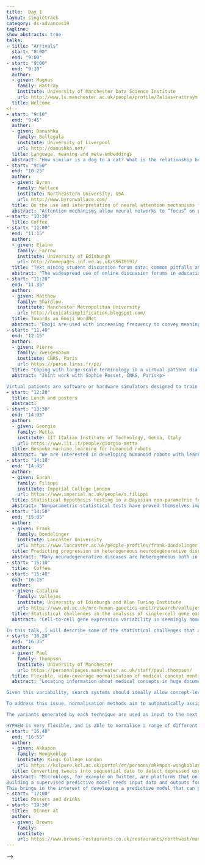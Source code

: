```yaml
---
title:  Day 1
layout: singletrack
category: ds-advances19
tagline: 
show_abstracts: true
talks:
- title: "Arrivals"
  start: "8:00"
  end: "9:00"
- start: "9:00"
  end: "9:10"
  author:
  - given: Magnus 
    family: Rattray
    institute: University of Manchester Data Science Institute
    url: http://www.ls.manchester.ac.uk/people/profile/?alias=rattraym
  title: Welcome
<!-- 
- start: "9:10"
  end: "9:45"
  author: 
  - given: Danushka
    family: Bollegala
    institute: University of Liverpool
    url: http://danushka.net/
  title: Language, meaning and meta-embeddings 
  abstract: "How similar is a dog to a cat? What is the relationship between a lion and a cat? It is relatively easier to explain the meanings of words using other words to a human (as many dictionaries already do), but how can we represent meanings of individual words, or relations between words in such a way that a computer can also understand? Is there only one way to represent meaning or many? These are fundamental questions that we must answer if we are to make any use of BigText collections. A method for representing the meaning must be able to generalise well across domains and languages, and ideally less influenced by our social biases. In this talk, I will first present a historical account of representation learning from textual data and then describe the state-of-the-art results in this field. Finally, I will demonstrate the limitations of our current best models for representing meanings and discuss potential future research directions"
- start: "9:50"
  end: "10:25"
  author:
  - given: Byron
    family: Wallace
    institute: Northeastern University, USA
    url: http://www.byronwallace.com/
  title: On the use and interpretation of neural attention mechanisms for biomedical natural language processing
  abstract: "Attention mechanisms allow neural networks to “focus” on particular units of input (e.g., specific words or sentences) to inform predictions. Incorporation of attention has been shown to improve model predictive performance for various natural language processing (NLP) tasks. Attention mechanisms also often touted (implicitly or explicitly) as affording interpretability: for a given output one can inspect the inputs to which the model assigned comparatively large attention weights. In this talk I will discuss a few specific attentive neural architectures designed for problems in health informatics, broadly construed. Model interpretability is a key consideration in this domain; I will therefore also present empirical work that interrogates properties of attention weights to ascertain whether they afford transparency. I will discuss that while attention does consistently improve predictive performance, its use as a means of providing model interpretability is questionable."
- start: "10:30"
  title: Coffee
- start: "11:00"
  end: "11:15"
  author:
  - given: Elaine
    family: Farrow
    institute: University of Edinburgh
    url: http://homepages.inf.ed.ac.uk/s9610197/
  title: "Text mining student discussion forum data: common pitfalls and how to avoid them"
  abstract: "The widespread use of online discussion forums in educational settings provides a rich source of data for researchers interested in how collaboration and interaction can foster effective learning. Natural language processing and machine learning techniques allow discussion forum texts to be analysed in an automated, efficient way. Here, we present our findings related to the robustness and generalisability of automated text classification methods in common use (Farrow et al., 2019). We closely examined one published state-of-the-art model, comparing different approaches to (a) managing unbalanced classes in the data, and (b) selecting a suitable data set to use for evaluation. By demonstrating how commonly-used data preprocessing practices can lead to over-optimistic results, we contributed to the development of the field so that the results of automated content analysis can be used with confidence."
- start: "11:20"
  end: "11.35"
  author:
  - given: Matthew
    family: Shardlow
    institute: Manchester Metropolitan University
    url: http://lexicalsimplification.blogspot.com/
  title: Towards an Emoji WordNet
  abstract: "Emoji are used with increasing frequency to convey meaning and tone in digital communication. They present a unique challenge to natural language processing resources as they are used to convey semantic content, but are not part of traditional semantic resources. The most popular semantic resource for English is Princeton WordNet , which provides a semantic categorisation of words into sets of semantically equivalent synonyms, or ‘synsets’. WordNet was developed before the advent of emoji and does not contain any links to emoji. It would be highly beneficial to a number of applications that already use WordNet as part of their semantic processing pipelines to have the meanings conveyed by emoji mapped to synsets in WordNet as this would allow a deeper understanding of texts that contain emoji. This integration would also provide an extra feature source for machine learning pipelines that use emoji. In the remainder of this abstract, we will first demonstrate some of the lexical properties of emoji that make them suitable for integration into WordNet. We will then describe an annotation exercise, whereby we identified the senses of 20 common emoji. Finally, we will describe our intended future direction of research to attain our goal of full integration of emoji into WordNet."
- start: "11.40"
  end: "12:15"
  author:
  - given: Pierre
    family: Zweigenbaum
    institute: CNRS, Paris 
    url: https://perso.limsi.fr/pz/
  title: "Coping with large-scale terminology in a virtual patient dialogue system"
  abstract: "Joint work with Sophie Rosset, CNRS, Paris<p>

Virtual patients are software or hardware simulators designed to train medical students on simulated clinical cases, thus lifting the constraints of training on real patients and the attached inconvenience for the patients. A dialogue-enabled virtual patient aims to let a medical student practice history-taking in a natural way with a patient avatar that answers the student's questions.  To handle a large variety of cases in multiple specialities, the dialogue system needs to cope with text and the associated large-scale vocabulary in three contexts&#58; (1) the clinical case created offline by a medical instructor, (2) the questions asked by the medical student (the learner), and (3) the answers generated by the system (the virtual patient) to respond to the student.  This requires term and concept mapping across these three contexts, which we address using knowledge-based and data-driven methods."
- start: "12:20"
  title: Lunch and posters
  abstract:
- start: "13:30"
  end: "14:05"
  author:
  - given: Georgio
    family: Metta
    institute: IIT Italian Institute of Technology, Genoa, Italy
    url: https://www.iit.it/people/giorgio-metta
  title: Bespoke machine learning for humanoid robots
  abstract: "We are interested in developing humanoid robots with learning capabilities. Computation and memory  are typically limited on a robot and there are often requirements of tight real-time performance. Therefore we would like to design algorithms with guaranteed computational and memory bounds. We will show that we do not need to sacrifice much in terms of performance (e.g. recognition rates, accuracy, etc.). We will show practical examples in typical robotics applications such as in the estimation of the robot’s dynamics, on the fly object learning, and speech perception. Results come in different flavors as for example in dynamics estimation the controller has to potentially learn and provide estimates in the millisecond range while longer timescales are acceptable in e.g. visual object recognition. Speech recognition, on the other hand, requires integrating voice input over time. We will show implementations in some of our humanoid robots, namely the iCub and the recently developed R1 service robot."
- start: "14:10"
  end: "14:45"
  author:
  - given: Sarah
    family: Filippi
    institute: Imperial College London
    url: https://www.imperial.ac.uk/people/s.filippi
  title: Statistical hypothesis testing in a Bayesian non-parametric framework
  abstract: "Nonparametric statistical tests have proved themselves important tools in modern data analysis, where the emergence of large data sets can support the relaxation of linearity or normality assumptions implicit in traditional methods. In this talk, I will introduce two Bayesian nonparametric procedures for independence and two-samples testing.  Well known advantages of having an explicit probability measure include the easy comparison of evidence across different studies, the inclusion of prior information, and the integration of results within formal decision analysis. The first approach consists of a tractable, explicit and analytic quantification of the relative evidence of dependence vrs independence, using Polya tree priors on the space of probability measures which can then be embedded within a decision theoretic test for dependence.  The second approach is based on the representation of probability measures in reproducing kernel Hilbert spaces (RKHS) via the so-called kernel mean embeddings which provide a flexible framework for fully nonparametric hypothesis testing. In practice, the performance of these RKHS tests can be very sensitive to the choice of kernel and its lengthscale parameters. To address this central issue, I will discuss  a new probabilistic model for kernel mean embeddings combining a Gaussian process prior over the RKHS containing the mean embedding with a conjugate likelihood function, thus yielding a closed form posterior over the mean embedding."
- start: "14:50"
  end: "15:05"
  author:
  - given: Frank
    family: Dondelinger
    institute: Lancaster University
    url: https://www.lancaster.ac.uk/people-profiles/frank-dondelinger
  title: Predicting progression in heterogeneous neurodegenerative diseases using a joint mixture model approach
  abstract: "Many neurodegenerative diseases are heterogeneous both in their biology and clinical phenotypes. Identifying predictive factors for a given patient is of great clinical importance to predict individual disease progression. We developed a method, longitudinal joint cluster regression (L-JCR), to jointly estimate a predictive regression model and identify latent groups (or subtypes), which improves predictive performance. Longitudinal dynamics were modelled using a mixed effects model, and the model parameters and latent subtypes are jointly estimated via an expectation-maximization algorithm with embedded restricted maximum likelihood (REML) algorithm. The method handles high-dimensional covariates by making sparsity assumptions via lasso penalization. We applied our method to case studies in Amyotrophic Lateral Sclerosis (ALS) and Alzheimer's patients, as examples of heterogeneous neurodegenerative diseases with often very different progression profiles. We show that the accuracy of progression prediction improves when taking the group structure into account, and that the inferred latent groups are biologically meaningful."
- start: "15:10"
  title:  Coffee
- start: "15:40"
  end: "16:15"
  author:
  - given: Catalina
    family: Vallejos
    institute: University of Edinburgh and Alan Turing Institute
    url: https://www.ed.ac.uk/mrc-human-genetics-unit/research/vallejos-group
  title: Statistical challenges in the analysis of single-cell gene expression data
  abstract: "Cell-to-cell gene expression variability in seemingly homogeneous cell populations plays a crucial role in tissue function and development. Single-cell RNA sequencing (scRNAseq) can characterise this variability in a genome-wide manner. However, the promise of scRNA-seq comes at the cost of higher data complexity. In particular, a prominent feature of scRNA-seq experiments is strong measurement error, reflected in technical dropouts and poor correlations between technical replicates. 

In this talk, I will describe some of the statistical challenges that arise in scRNA-seq experiments: from experimental design to downstream inference. I will also introduce BASiCS (Bayesian Analysis of Single Cell Sequencing data), a Bayesian framework which simultaneously performs data normalisation and differential expression tests between experimental conditions or cell types. In particular, I will describe how BASiCS extends traditional differential mean expression analyses to also highlight changes in transcriptional variability that are robust to technical artefacts and other confounding effects. Finally, I will illustrate the performance of our methods in the context of immune cell populations and discuss ongoing efforts to improve the scalability of our approach. "
- start: "16.20"
  end: "16:35"
  author:
  - given: Paul
    family: Thompson
    institute: University of Manchester
    url: https://personalpages.manchester.ac.uk/staff/paul.thompson/
  title: Flexible, wide-coverage normalisation of medical concept mentions
  abstract: "Locating information about medical concepts in huge document repositories is challenging, due to the wide range of ways in which each concept of interest may be mentioned in text. For example, biomedical articles tend include more technical language, often using terms derived from Greek or Latin (e.g., hypercholesterolemia, dyspnea, leukocytosis). In contrast, a more informal style is often adopted in clinical records, where dyspnea may be described using various different brief narrative phrases with different internal structures (e.g., respiratory difficulty, breathing difficulties, shortness of breath), or abbreviations (e.g., SOB). 

Given this variability, search systems should ideally allow concept-level search, rather than requiring users to try to enumerate the range of words and phrases that could potentially describe a concept in text. Existing domain-specific terminological resources can act as the starting point for this functionality, since they typically list a number of textual variants/synonyms for each concept. However, in practice, the range of variants that can appear in text is far larger than these manually curated synonym sets. 

To address this issue, normalisation methods aim to automatically assign a concept ID in a given domain-specific terminological resource to each concept appearing in text. Our HYPHEN normalisation method uses a pipeline of different techniques to generate variations of a concept mention in text, and tries to match these against existing synonyms listed in a target terminological resource. The techniques are as follows: Acronym/abbreviation expansion; Plural to singular conversion; Generation of English equivalents of Neoclassical compounds and vice versa; Syntactic variation generation; Synonym generation

The variants generated by each technique are used as input to the next technique in the pipeline; the method terminates when a match against a synonym in the target terminological resource is found. The pipeline accounts for the fact that several transformations of the original mention may be required to achieve a match in the resource (e.g., high WBC -> high white blood cell -> leukocytosis). Recent incorporation of fuzzy matching further boosts performance; if none of the above methods achieve a match, then approximate matches are considered. 

HYPHEN is very flexible, and is able to normalise a range of different concept types (e.g., disorders, treatments, anatomical concepts, genes) in different text types to different target terminological resources."
- start: "16.40"
  end: "16:55"
  author:
  - given: Akkapon
    family: Wongkoblap
    institute: Kings College London
    url: https://kclpure.kcl.ac.uk/portal/en/persons/akkapon-wongkoblap(d3ec273b-1972-4858-9378-907963721797).html
  title: Converting tweets into sequential data to detect depressed users
  abstract: "Microblogs, for example on Twitter, are platforms that online users express their feelings, thoughts, and activities. Some users publicly explain not only their health conditions but also mental illness on their profiles. These mental disorder expression can be mined to find which factors are associated with depressive symptoms. 
Building a supervised predictive model needs input data and outputs for the model to learn patterns. With social media datasets, especially users with depression are normally labelled at user-level, not labelled at post-level. This is a challenge to notice how a user changes their posting patterns between general and health messages. 
This brings in the interest of developing a predictive model that can provide the predictions of both user-level and individual post-level. Additionally, combining a set of predicted post-labels can simulate the patterns between general and health text. A technique suitable to develop this king of model is multiple instance learning. The model can learn from only a set of labelled bags/users instead of a set of individual instances/user-generated messages."
- start: "17:00"
  title: Posters and drinks
- start: "19:30"
  title:  Dinner at
  author:
  - given: Browns
    family: 
    institute: 
    url: https://www.browns-restaurants.co.uk/restaurants/northwest/manchester
---
```

 -->
